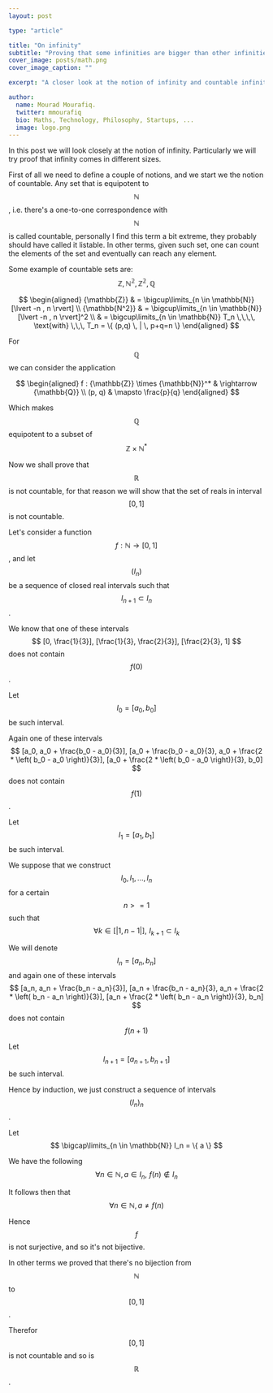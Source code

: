 ```yaml
---
layout: post

type: "article"

title: "On infinity"
subtitle: "Proving that some infinities are bigger than other infinities."
cover_image: posts/math.png
cover_image_caption: ""

excerpt: "A closer look at the notion of infinity and countable infinity."

author:
  name: Mourad Mourafiq.
  twitter: mmourafiq
  bio: Maths, Technology, Philosophy, Startups, ...
  image: logo.png
---
```

In this post we will look closely at the notion of infinity. Particularly we will try proof that infinity comes in different sizes.

First of all we need to define a couple of notions, and we start we the notion of countable. Any set that is equipotent to $$ {\mathbb{N}} $$, i.e. there's a one-to-one correspondence with $$ {\mathbb{N}} $$ is called countable, personally I find this term a bit extreme, they probably should have called it listable. In other terms, given such set, one can count the elements of the set and eventually can reach any element.

Some example of countable sets are: $$ {\mathbb{Z}}, {\mathbb{N^2}}, {\mathbb{Z^2}}, {\mathbb{Q}} $$

$$ \begin{aligned}
{\mathbb{Z}} & = \bigcup\limits_{n \in \mathbb{N}} [\lvert  -n , n \rvert] \\
{\mathbb{N^2}} & = \bigcup\limits_{n \in \mathbb{N}} [\lvert  -n , n \rvert]^2  \\
  & = \bigcup\limits_{n \in \mathbb{N}} T_n \,\,\,\, \text{with} \,\,\, T_n =  \{ (p,q) \, | \, p+q=n \}
\end{aligned} $$

For $$ {\mathbb{Q}} $$ we can consider the application

$$ \begin{aligned}
f : {\mathbb{Z}} \times {\mathbb{N}}^* & \rightarrow {\mathbb{Q}} \\
(p, q) & \mapsto \frac{p}{q}
\end{aligned} $$

Which makes $$ {\mathbb{Q}} $$ equipotent to a subset of $$ {\mathbb{Z}} \times {\mathbb{N}}^* $$

Now we shall prove that $$ {\mathbb{R}} $$ is not countable, for that reason we will show that the set of reals in interval $$ [0, 1] $$  is not countable.

Let's consider a function $$ f : {\mathbb{N}} \rightarrow [0, 1] $$, and let $$ \left( I_n \right) $$ be a sequence of closed real intervals such that $$ I_{n+1} \subset I_n $$.

We know that one of these intervals $$ [0, \frac{1}{3}], [\frac{1}{3}, \frac{2}{3}], [\frac{2}{3}, 1] $$ does not contain $$ f(0) $$.

Let $$ I_0 = [a_0, b_0] $$ be such interval.

Again one of these intervals $$ [a_0, a_0 + \frac{b_0 - a_0}{3}], [a_0 + \frac{b_0 - a_0}{3}, a_0 + \frac{2 * \left( b_0 - a_0 \right)}{3}], [a_0 + \frac{2 * \left( b_0 - a_0 \right)}{3}, b_0] $$ does not contain $$ f(1) $$.

Let $$ I_1 = [a_1, b_1] $$ be such interval.

We suppose that we construct $$ I_0, I_1, ..., I_n $$ for a certain $$ n >= 1 $$ such that $$ \forall k \in [\lvert 1, n-1 \rvert], \,\, I_{k+1} \subset I_k $$

We will denote $$ I_n = [a_n, b_n] $$ and again one of these intervals $$ [a_n, a_n + \frac{b_n - a_n}{3}], [a_n + \frac{b_n - a_n}{3}, a_n + \frac{2 * \left( b_n - a_n \right)}{3}], [a_n + \frac{2 * \left( b_n - a_n \right)}{3}, b_n] $$ does not contain $$ f(n+1) $$

Let  $$ I_{n+1} = [a_{n+1}, b_{n+1}] $$ be such interval.

Hence by induction, we just construct a sequence of intervals $$ {\left( I_n \right)}_n $$.

Let $$ \bigcap\limits_{n \in \mathbb{N}} I_n = \{ a \} $$

We have the following $$ \forall n \in {\mathbb{N}}, a \in I_n, \,\, f(n) \notin I_n $$

It follows then that $$ \forall n \in {\mathbb{N}}, a \neq f(n) $$

Hence $$ f $$ is not surjective, and so it's not bijective.

In other terms we proved that there's no bijection from $$ {\mathbb{N}} $$ to $$ [0, 1] $$.

Therefor $$ [0, 1] $$ is not countable and so is $$ {\mathbb{R}} $$.
